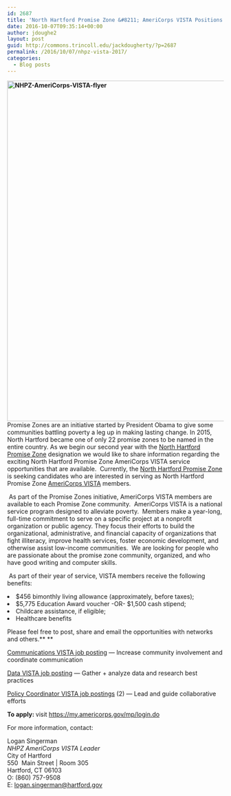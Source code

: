 ```yaml
---
id: 2687
title: 'North Hartford Promise Zone &#8211; AmeriCorps VISTA Positions'
date: 2016-10-07T09:35:14+00:00
author: jdoughe2
layout: post
guid: http://commons.trincoll.edu/jackdougherty/?p=2687
permalink: /2016/10/07/nhpz-vista-2017/
categories:
  - Blog posts
---
```

<p class="p1">
  <span class="s1"><b><a href="http://localhost/wordpress/wp-content/uploads/2016/10/NHPZ-AmeriCorps-VISTA-flyer.jpg"><img class="aligncenter size-full wp-image-2688" src="http://localhost/wordpress/wp-content/uploads/2016/10/NHPZ-AmeriCorps-VISTA-flyer.jpg" alt="NHPZ-AmeriCorps-VISTA-flyer" width="612" height="792" srcset="http://localhost/wordpress/wp-content/uploads/2016/10/NHPZ-AmeriCorps-VISTA-flyer.jpg 612w, http://localhost/wordpress/wp-content/uploads/2016/10/NHPZ-AmeriCorps-VISTA-flyer-232x300.jpg 232w" sizes="(max-width: 612px) 100vw, 612px" /></a></b></span><span class="s1">Promise Zones are an initiative started by President Obama to give some communities battling poverty a leg up in making lasting change. In 2015, North Hartford became one of only 22 promise zones to be named in the entire country. As we begin our second year with the <a href="http://www.hartford.gov/mayors-office/north-hartford-promise-zone"><span class="s2">North Hartford Promise Zone</span></a> designation we would like to share information regarding the exciting North Hartford Promise Zone AmeriCorps VISTA service opportunities that are available.  Currently, the <a href="http://www.hartford.gov/mayors-office/north-hartford-promise-zone"><span class="s2">North Hartford Promise Zone</span></a> is seeking candidates who are interested in serving as North Hartford Promise Zone <a href="https://my.americorps.gov/mp/login.do"><span class="s2">AmeriCorps VISTA</span></a> members. </span>
</p>

<p class="p1">
  <span class="s1"> </span><span class="s1">As part of the Promise Zones initiative, AmeriCorps VISTA members are available to each Promise Zone community.  AmeriCorps VISTA is a national service program designed to alleviate poverty.  Members make a year-long, full-time commitment to serve on a specific project at a nonprofit organization or public agency. They focus their efforts to build the organizational, administrative, and financial capacity of organizations that fight illiteracy, improve health services, foster economic development, and otherwise assist low-income communities.  We are looking for people who are passionate about the promise zone community, organized, and who have good writing and computer skills.</span>
</p>

<p class="p1">
  <span class="s1"> </span><span class="s1">As part of their year of service, VISTA members receive the following benefits:</span>
</p>

<li class="p1">
  <span class="s1">$456 bimonthly living allowance (approximately, before taxes);</span>
</li>
<li class="p1">
  <span class="s1">$5,775 Education Award voucher -OR- $1,500 cash stipend;</span>
</li>
<li class="p2">
  <span class="s1">Childcare assistance, if eligible;</span>
</li>
<li class="p2">
  <span class="s1">Healthcare benefits</span>
</li>

Please feel free to post, share and email the opportunities with networks and others.** **

<p class="p4">
  <span class="s1"><span class="s2"><a href="https://my.americorps.gov/mp/listing/viewListing.do?id=67628&fromSearch=true">Communications VISTA job posting</a> &#8212; </span></span><span class="s1">Increase community involvement and coordinate communication</span>
</p>

<p class="p4">
  <span class="s1"><span class="s2"><a href="https://my.americorps.gov/mp/listing/viewListing.do?id=67582&fromSearch=true">Data VISTA job posting</a> &#8212; </span></span><span class="s1">Gather + analyze data and research best practices</span>
</p>

<p class="p1">
  <span class="s3"><a href="https://my.americorps.gov/mp/listing/viewListing.do?id=67612&fromSearch=true"><span class="s7">Policy Coordinator VISTA job postings</span></a></span><span class="s1"> (2) &#8212; </span><span class="s1">Lead and guide collaborative efforts</span>
</p>

<p class="p1">
  <b>To apply: </b>visit <a href="https://my.americorps.gov/mp/login.do"><span class="s10">https://my.americorps.gov/mp/login.do</span></a>
</p>

<p class="p1">
  <span class="s1">For more information, contact: </span>
</p>

<p class="p1">
  <span class="s1">Logan Singerman<br /> </span><span class="s1"><i>NHPZ AmeriCorps VISTA Leader<br /> </i></span><span class="s1">City of Hartford<br /> </span><span class="s1">550  Main Street | Room 305<br /> </span><span class="s1">Hartford, CT 06103<br /> </span><span class="s1">O: (860) 757-9508<br /> </span><span class="s8">E: <a href="mailto:logan.singerman@hartford.gov"><span class="s9">logan.singerman@hartford.gov</span></a></span>
</p>

<p class="p1">
  <span class="s1"> </span>
</p>